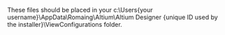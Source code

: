 These files should be placed in your c:\Users\{your username}\AppData\Romaing\Altium\Altium Designer {unique ID used by the installer}\ViewConfigurations folder.

